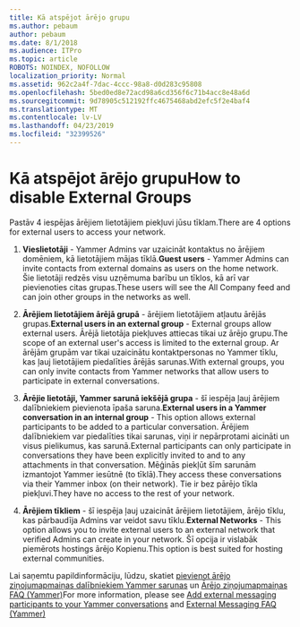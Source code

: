 ```yaml
---
title: Kā atspējot ārējo grupu
ms.author: pebaum
author: pebaum
ms.date: 8/1/2018
ms.audience: ITPro
ms.topic: article
ROBOTS: NOINDEX, NOFOLLOW
localization_priority: Normal
ms.assetid: 962c2a4f-7dac-4ccc-98a8-d0d283c95808
ms.openlocfilehash: 5bed0ed8e72acd98a6cd356f6c71b4acc8e48a6d
ms.sourcegitcommit: 9d78905c512192ffc4675468abd2efc5f2e4baf4
ms.translationtype: MT
ms.contentlocale: lv-LV
ms.lasthandoff: 04/23/2019
ms.locfileid: "32399526"
---
```

# <a name="how-to-disable-external-groups"></a><span data-ttu-id="414de-102">Kā atspējot ārējo grupu</span><span class="sxs-lookup"><span data-stu-id="414de-102">How to disable External Groups</span></span>

<span data-ttu-id="414de-103">Pastāv 4 iespējas ārējiem lietotājiem piekļuvi jūsu tīklam.</span><span class="sxs-lookup"><span data-stu-id="414de-103">There are 4 options for external users to access your network.</span></span>
  
1. <span data-ttu-id="414de-104">**Vieslietotāji** - Yammer Admins var uzaicināt kontaktus no ārējiem domēniem, kā lietotājiem mājas tīklā.</span><span class="sxs-lookup"><span data-stu-id="414de-104">**Guest users** - Yammer Admins can invite contacts from external domains as users on the home network.</span></span> <span data-ttu-id="414de-105">Šie lietotāji redzēs visu uzņēmuma barību un tīklos, kā arī var pievienoties citas grupas.</span><span class="sxs-lookup"><span data-stu-id="414de-105">These users will see the All Company feed and can join other groups in the networks as well.</span></span> 
    
2. <span data-ttu-id="414de-106">**Ārējiem lietotājiem ārējā grupā** - ārējiem lietotājiem atļautu ārējās grupas.</span><span class="sxs-lookup"><span data-stu-id="414de-106">**External users in an external group** - External groups allow external users.</span></span> <span data-ttu-id="414de-107">Ārējā lietotāja piekļuves attiecas tikai uz ārējo grupu.</span><span class="sxs-lookup"><span data-stu-id="414de-107">The scope of an external user's access is limited to the external group.</span></span> <span data-ttu-id="414de-108">Ar ārējām grupām var tikai uzaicinātu kontaktpersonas no Yammer tīklu, kas ļauj lietotājiem piedalīties ārējās sarunas.</span><span class="sxs-lookup"><span data-stu-id="414de-108">With external groups, you can only invite contacts from Yammer networks that allow users to participate in external conversations.</span></span> 
    
3. <span data-ttu-id="414de-109">**Ārējie lietotāji, Yammer sarunā iekšējā grupa** - šī iespēja ļauj ārējiem dalībniekiem pievienota īpaša saruna.</span><span class="sxs-lookup"><span data-stu-id="414de-109">**External users in a Yammer conversation in an internal group** - This option allows external participants to be added to a particular conversation.</span></span> <span data-ttu-id="414de-110">Ārējiem dalībniekiem var piedalīties tikai sarunas, viņi ir nepārprotami aicināti un visus pielikumus, kas sarunā.</span><span class="sxs-lookup"><span data-stu-id="414de-110">External participants can only participate in conversations they have been explicitly invited to and to any attachments in that conversation.</span></span> <span data-ttu-id="414de-111">Mēģinās piekļūt šīm sarunām izmantojot Yammer iesūtnē (to tīklā).</span><span class="sxs-lookup"><span data-stu-id="414de-111">They access these conversations via their Yammer inbox (on their network).</span></span> <span data-ttu-id="414de-112">Tie ir bez pārējo tīkla piekļuvi.</span><span class="sxs-lookup"><span data-stu-id="414de-112">They have no access to the rest of your network.</span></span> 
    
4. <span data-ttu-id="414de-113">**Ārējiem tīkliem** - šī iespēja ļauj uzaicināt ārējiem lietotājiem, ārējo tīklu, kas pārbaudīja Admins var veidot savu tīklu.</span><span class="sxs-lookup"><span data-stu-id="414de-113">**External Networks** - This option allows you to invite external users to an external network that verified Admins can create in your network.</span></span> <span data-ttu-id="414de-114">Šī opcija ir vislabāk piemērots hostings ārējo Kopienu.</span><span class="sxs-lookup"><span data-stu-id="414de-114">This option is best suited for hosting external communities.</span></span> 
    
<span data-ttu-id="414de-115">Lai saņemtu papildinformāciju, lūdzu, skatiet [pievienot ārējo ziņojumapmaiņas dalībniekiem Yammer sarunas](https://support.office.com/article/add-external-messaging-participants-to-your-yammer-conversations-423653bb-86b2-4eac-9d7e-dca121f7c16c?ui=en-US&amp;rs=en-US&amp;ad=US) un [Ārējo ziņojumapmaiņas FAQ (Yammer)](https://support.office.com/article/External-messaging-FAQ-Yammer-35b59d6c-bb1c-4541-bf19-9f67d2f2b199)</span><span class="sxs-lookup"><span data-stu-id="414de-115">For more information, please see [Add external messaging participants to your Yammer conversations](https://support.office.com/article/add-external-messaging-participants-to-your-yammer-conversations-423653bb-86b2-4eac-9d7e-dca121f7c16c?ui=en-US&amp;rs=en-US&amp;ad=US) and [External Messaging FAQ (Yammer)](https://support.office.com/article/External-messaging-FAQ-Yammer-35b59d6c-bb1c-4541-bf19-9f67d2f2b199)</span></span>
  


